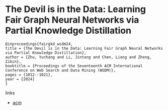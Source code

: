 # The Devil is in the Data: Learning Fair Graph Neural Networks via Partial Knowledge Distillation

```
@inproceedings{fairgkd_wsdm24,
title = {The Devil is in the Data: Learning Fair Graph Neural Networks via Partial Knowledge Distillation},
author = {Zhu, Yuchang and Li, Jintang and Chen, Liang and Zheng, Zibin},
booktitle = {Proceedings of the Seventeenth ACM International Conference on Web Search and Data Mining (WSDM)},
pages = {1012--1021},
year = {2024}
}
```

links
- [acm](https://dl.acm.org/doi/10.1145/3616855.3635768)

